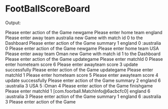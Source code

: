 # FootBallScoreBoard

Output:

Please enter action of the Game
newgame
Please enter home team
england
Please enter away team
australia
new Game with match id 0 to the Dashboard 
Please enter action of the Game
summary
1
england 0 :australia 0
Please enter action of the Game
newgame
Please enter home team
USA
Please enter away team
Oman
new Game with match id 1 to the Dashboard 
Please enter action of the Game
updategame
Please enter matchId 
0
Please enter hometeam score
6
Please enter awayteam score
3
update successfully
Please enter action of the Game
updategame
Please enter matchId 
1
Please enter hometeam score
5
Please enter awayteam score
4
update successfully
Please enter action of the Game
summary
2
england 6 :australia 3
USA 5 :Oman 4
Please enter action of the Game
finishgame
Please enter matchId 
1
[com.foorball.MatchInfo@6acbcfc0]
england 6 :australia 3
Please enter action of the Game
summary
1
england 6 :australia 3
Please enter action of the Game
